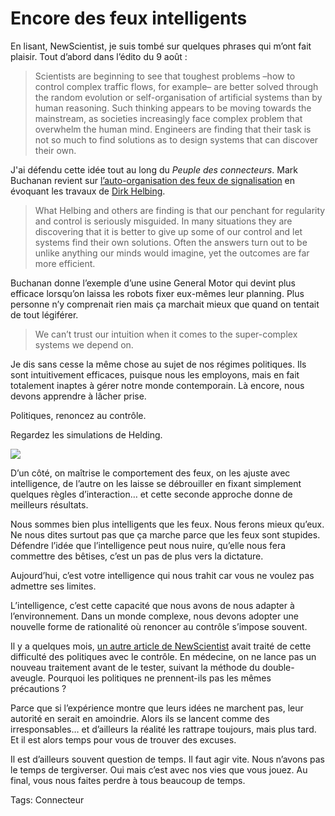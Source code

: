 # Encore des feux intelligents

En lisant, NewScientist, je suis tombé sur quelques phrases qui m’ont fait plaisir. Tout d’abord dans l’édito du 9 août :

> Scientists are beginning to see that toughest problems –how to control complex traffic flows, for example– are better solved through the random evolution or self-organisation of artificial systems than by human reasoning. Such thinking appears to be moving towards the mainstream, as societies increasingly face complex problem that overwhelm the human mind. Engineers are finding that their task is not so much to find solutions as to design systems that can discover their own.

J'ai défendu cette idée tout au long du *Peuple des connecteurs*. Mark Buchanan revient sur [l’auto-organisation des feux de signalisation](http://www.newscientist.com/channel/being-human/mg19926681.500-why-complex-systems-do-better-without-us.html) en évoquant les travaux de [Dirk Helbing](http://www.soms.ethz.ch/).

> What Helbing and others are finding is that our penchant for regularity and control is seriously misguided. In many situations they are discovering that it is better to give up some of our control and let systems find their own solutions. Often the answers turn out to be unlike anything our minds would imagine, yet the outcomes are far more efficient.

Buchanan donne l’exemple d’une usine General Motor qui devint plus efficace lorsqu’on laissa les robots fixer eux-mêmes leur planning. Plus personne n’y comprenait rien mais ça marchait mieux que quand on tentait de tout légiférer.

> We can’t trust our intuition when it comes to the super-complex systems we depend on.

Je dis sans cesse la même chose au sujet de nos régimes politiques. Ils sont intuitivement efficaces, puisque nous les employons, mais en fait totalement inaptes à gérer notre monde contemporain. Là encore, nous devons apprendre à lâcher prise.

Politiques, renoncez au contrôle.

Regardez les simulations de Helding.

![](https://tcrouzet.com/images_tc/2008/08/helbing.jpg)

D’un côté, on maîtrise le comportement des feux, on les ajuste avec intelligence, de l’autre on les laisse se débrouiller en fixant simplement quelques règles d’interaction… et cette seconde approche donne de meilleurs résultats.

Nous sommes bien plus intelligents que les feux. Nous ferons mieux qu’eux. Ne nous dites surtout pas que ça marche parce que les feux sont stupides. Défendre l’idée que l’intelligence peut nous nuire, qu’elle nous fera commettre des bêtises, c’est un pas de plus vers la dictature.

Aujourd’hui, c’est votre intelligence qui nous trahit car vous ne voulez pas admettre ses limites.

L’intelligence, c’est cette capacité que nous avons de nous adapter à l’environnement. Dans un monde complexe, nous devons adopter une nouvelle forme de rationalité où renoncer au contrôle s’impose souvent.

Il y a quelques mois, [un autre article de NewScientist](http://www.newscientist.com/channel/being-human/mg19826571.900-science-rules-ok-running-societies-the-rational-way.html) avait traité de cette difficulté des politiques avec le contrôle. En médecine, on ne lance pas un nouveau traitement avant de le tester, suivant la méthode du double-aveugle. Pourquoi les politiques ne prennent-ils pas les mêmes précautions ?

Parce que si l’expérience montre que leurs idées ne marchent pas, leur autorité en serait en amoindrie. Alors ils se lancent comme des irresponsables… et d’ailleurs la réalité les rattrape toujours, mais plus tard. Et il est alors temps pour vous de trouver des excuses.

Il est d’ailleurs souvent question de temps. Il faut agir vite. Nous n’avons pas le temps de tergiverser. Oui mais c’est avec nos vies que vous jouez. Au final, vous nous faites perdre à tous beaucoup de temps.

Tags: Connecteur